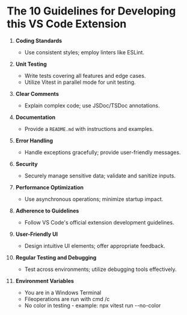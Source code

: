 # The 10 Guidelines for Developing this VS Code Extension

1. **Coding Standards**
   - Use consistent styles; employ linters like ESLint.

2. **Unit Testing**
   - Write tests covering all features and edge cases.
   - Utilize Vitest in parallel mode for unit testing.

3. **Clear Comments**
   - Explain complex code; use JSDoc/TSDoc annotations.

4. **Documentation**
   - Provide a `README.md` with instructions and examples.

5. **Error Handling**
   - Handle exceptions gracefully; provide user-friendly messages.

6. **Security**
   - Securely manage sensitive data; validate and sanitize inputs.

7. **Performance Optimization**
   - Use asynchronous operations; minimize startup impact.

8. **Adherence to Guidelines**
   - Follow VS Code's official extension development guidelines.

9. **User-Friendly UI**
   - Design intuitive UI elements; offer appropriate feedback.

10. **Regular Testing and Debugging**
    - Test across environments; utilize debugging tools effectively.

11. **Environment Variables**
    - You are in a Windows Terminal
    - Fileoperations are run with cmd /c
    - No color in testing - example: npx vitest run --no-color
